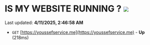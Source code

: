 # IS MY WEBSITE RUNNING ? [![](https://img.shields.io/static/v1?label=Sponsor&message=%E2%9D%A4&logo=GitHub&color=%23fe8e86)](https://github.com/sponsors/Youssef-Lehmam)

Last updated: **4/11/2025, 2:46:58 AM**

- `GET` [https://youssefservice.me](https://youssefservice.me) - **Up** (218ms)
